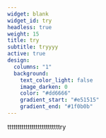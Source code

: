 ```yaml
---
widget: blank
widget_id: try
headless: true
weight: 15
title: try
subtitle: tryyyy
active: true
design:
  columns: "1"
  background:
    text_color_light: false
    image_darken: 0
    color: "#dd6666"
    gradient_start: "#e51515"
    gradient_end: "#1f0b0b"
---
```

t﻿tttttttttttttttttttttttttry